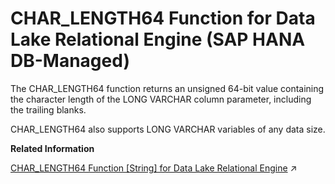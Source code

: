 <!-- loio54f22f3b7acb49fca9ddb750176b9c0b -->

# CHAR\_LENGTH64 Function for Data Lake Relational Engine \(SAP HANA DB-Managed\)

The CHAR\_LENGTH64 function returns an unsigned 64-bit value containing the character length of the LONG VARCHAR column parameter, including the trailing blanks.



CHAR\_LENGTH64 also supports LONG VARCHAR variables of any data size.

**Related Information**  


[CHAR_LENGTH64 Function \[String\] for Data Lake Relational Engine](https://help.sap.com/viewer/19b3964099384f178ad08f2d348232a9/2023_4_QRC/en-US/a53c545784f21015bc94cb2f1bd99abc.html "The CHAR_LENGTH64 function returns an unsigned 64-bit value containing the character length of the LONG VARCHAR column parameter, including the trailing blanks.") :arrow_upper_right:

